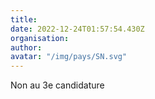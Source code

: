 ```yaml
---
title: 
date: 2022-12-24T01:57:54.430Z
organisation: 
author: 
avatar: "/img/pays/SN.svg"
---
```


Non au 3e candidature 